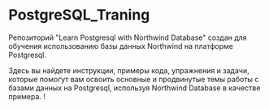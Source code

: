 # PostgreSQL_Traning
Репозиторий "Learn Postgresql with Northwind Database" создан для обучения использованию базы данных Northwind на платформе Postgresql. 

Здесь вы найдете инструкции, примеры кода, упражнения и задачи, которые помогут вам освоить основные и продвинутые темы работы с базами данных на Postgresql, используя Northwind Database в качестве примера.
!
